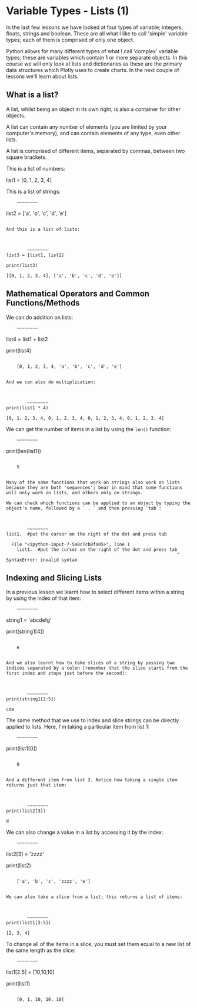 
# Variable Types - Lists (1)

In the last few lessons we have looked at four types of variable; integers, floats, strings and boolean. These are all what I like to call 'simple' variable types; each of them is comprised of only one object.

Python allows for many different types of what I call 'complex' variable types; these are variables which contain 1 or more separate objects. In this course we will only look at lists and dictionaries as these are the primary data structures which Plotly uses to create charts. In the next couple of lessons we'll learn about lists.


## What is a list?

A list, whilst being an object in its own right, is also a container for other objects.

A list can contain any number of elements (you are limited by your computer's memory), and can contain elements of any type, even other lists.

A list is comprised of different items, separated by commas, between two square brackets.

This is a list of numbers:



list1 = [0, 1, 2, 3, 4]


This is a list of strings:



		~~~~~~~~
list2 = ['a', 'b', 'c', 'd', 'e']
~~~~~~~~

And this is a list of lists:



		~~~~~~~~
list3 = [list1, list2]

print(list3)
~~~~~~~~

    [[0, 1, 2, 3, 4], ['a', 'b', 'c', 'd', 'e']]
    

## Mathematical Operators and Common Functions/Methods

We can do addition on lists:



		~~~~~~~~
list4 = list1 + list2

print(list4)
~~~~~~~~

    [0, 1, 2, 3, 4, 'a', 'b', 'c', 'd', 'e']
    

And we can also do multiplication:



		~~~~~~~~
print(list1 * 4)
~~~~~~~~

    [0, 1, 2, 3, 4, 0, 1, 2, 3, 4, 0, 1, 2, 3, 4, 0, 1, 2, 3, 4]
    

We can get the number of items in a list by using the `len()` function:



		~~~~~~~~
print(len(list1))
~~~~~~~~

    5
    

Many of the same functions that work on strings also work on lists because they are both 'sequences'; bear in mind that some functions will only work on lists, and others only on strings.

We can check which functions can be applied to an object by typing the object's name, followed by a ` . ` and then pressing `tab`:



		~~~~~~~~
list1.  #put the cursor on the right of the dot and press tab
~~~~~~~~


      File "<ipython-input-7-5a8c7cb8fa05>", line 1
        list1.  #put the cursor on the right of the dot and press tab
                                                                     ^
    SyntaxError: invalid syntax
    


## Indexing and Slicing Lists

In a previous lesson we learnt how to select different items within a string by using the index of that item:



		~~~~~~~~
string1 = 'abcdefg'

print(string1[4])
~~~~~~~~

    e
    

And we also learnt how to take slices of a string by passing two indices separated by a colon (remember that the slice starts from the first index and stops just before the second):



		~~~~~~~~
print(string1[2:5])
~~~~~~~~

    cde
    

The same method that we use to index and slice strings can be directly applied to lists. Here, I'm taking a particular item from list 1:



		~~~~~~~~
print(list1[0])
~~~~~~~~

    0
    

And a different item from list 2. Notice how taking a single item returns just that item:



		~~~~~~~~
print(list2[3])
~~~~~~~~

    d
    

We can also change a value in a list by accessing it by the index:



		~~~~~~~~
list2[3] = 'zzzz'

print(list2)
~~~~~~~~

    ['a', 'b', 'c', 'zzzz', 'e']
    

We can also take a slice from a list; this returns a list of items:



		~~~~~~~~
print(list1[2:5])
~~~~~~~~

    [2, 3, 4]
    

To change all of the items in a slice, you must set them equal to a new list of the same length as the slice:



		~~~~~~~~
list1[2:5] = [10,10,10]

print(list1)
~~~~~~~~

    [0, 1, 10, 10, 10]
    
